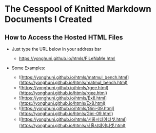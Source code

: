 The Cesspool of Knitted Markdown Documents I Created
========================================

How to Access the Hosted HTML Files
--------

* Just type the URL below in your address bar
  - https://yonghuni.github.io/htmls/FiLeNaMe.html

* Some Examples:
  - ![https://yonghuni.github.io/htmls/matmul_bench.html](https://yonghuni.github.io/htmls/matmul_bench.html)
  - ![https://yonghuni.github.io/htmls/rgee.html](https://yonghuni.github.io/htmls/rgee.html)
  - ![https://yonghuni.github.io/htmls/Ex8.html](https://yonghuni.github.io/htmls/Ex8.html)
  - ![https://yonghuni.github.io/htmls/Gini-09.html](https://yonghuni.github.io/htmls/Gini-09.html)
  - ![https://yonghuni.github.io/htmls/서울시데이터셋.html](https://yonghuni.github.io/htmls/서울시데이터셋.html)
